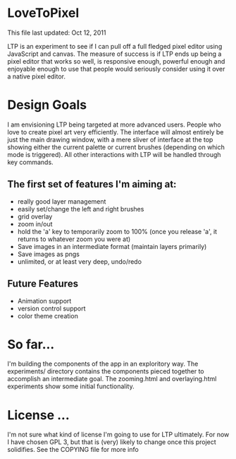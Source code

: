 # LoveToPixel #
This file last updated: Oct 12, 2011

LTP is an experiment to see if I can pull off a full fledged pixel editor using JavaScript and canvas. The measure of success is if LTP ends up being a pixel editor that works so well, is responsive enough, powerful enough and enjoyable enough to use that people would seriously consider using it over a native pixel editor.

# Design Goals #
I am envisioning LTP being targeted at more advanced users. People who love to create pixel art very efficiently. The interface will almost entirely be just the main drawing window, with a mere sliver of interface at the top showing either the current palette or current brushes (depending on which mode is triggered). All other interactions with LTP will be handled through key commands. 

## The first set of features I'm aiming at: ##
* really good layer management
* easily set/change the left and right brushes
* grid overlay
* zoom in/out
* hold the 'a' key to temporarily zoom to 100% (once you release 'a', it returns to whatever zoom you were at)
* Save images in an intermediate format (maintain layers primarily)
* Save images as pngs
* unlimited, or at least very deep, undo/redo

## Future Features ##
* Animation support
* version control support
* color theme creation


# So far... #
I'm building the components of the app in an exploritory way. The experiments/ directory contains the components pieced together to accomplish an intermediate goal. The zooming.html and overlaying.html experiments show some initial functionality.

# License ... #
I'm not sure what kind of license I'm going to use for LTP ultimately. For now I have chosen GPL 3, but that is (very) likely to change once this project solidifies. See the COPYING file for more info


